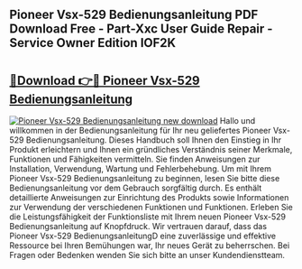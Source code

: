 ## Pioneer Vsx-529 Bedienungsanleitung PDF Download Free - Part-Xxc User Guide Repair - Service Owner Edition IOF2K

# <h2><a href="http://df4qsmn.blite.top/?on=Pioneer+Vsx-529+Bedienungsanleitung">🔗Download 👉🔴 Pioneer Vsx-529 Bedienungsanleitung</a></h2>

[![Pioneer Vsx-529 Bedienungsanleitung new download](https://i.imgur.com/lujVjoI.png)](http://df4qsmn.blite.top/?on=Pioneer+Vsx-529+Bedienungsanleitung)
Hallo und willkommen in der Bedienungsanleitung für Ihr neu geliefertes Pioneer Vsx-529 Bedienungsanleitung. Dieses Handbuch soll Ihnen den Einstieg in Ihr Produkt erleichtern und Ihnen ein gründliches Verständnis seiner Merkmale, Funktionen und Fähigkeiten vermitteln. Sie finden Anweisungen zur Installation, Verwendung, Wartung und Fehlerbehebung. Um mit Ihrem Pioneer Vsx-529 Bedienungsanleitung zu beginnen, lesen Sie bitte diese Bedienungsanleitung vor dem Gebrauch sorgfältig durch. Es enthält detaillierte Anweisungen zur Einrichtung des Produkts sowie Informationen zur Verwendung der verschiedenen Funktionen und Funktionen. Erleben Sie die Leistungsfähigkeit der Funktionsliste mit Ihrem neuen Pioneer Vsx-529 Bedienungsanleitung auf Knopfdruck. Wir vertrauen darauf, dass das Pioneer Vsx-529 BedienungsanleitungD eine zuverlässige und effektive Ressource bei Ihren Bemühungen war, Ihr neues Gerät zu beherrschen. Bei Fragen oder Bedenken wenden Sie sich bitte an unser Kundendienstteam.
